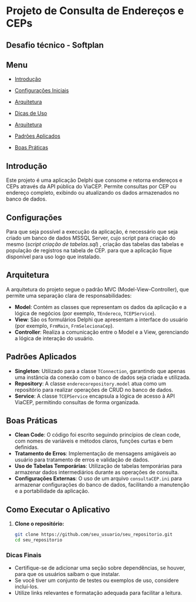 # Projeto de Consulta de Endereços e CEPs

## Desafio técnico - Softplan

## Menu

- [Introdução](#introdução)
  
- [Configurações Iniciais](#configurações)

- [Arquitetura](#arquitetura)

- [Dicas de Uso](uso)

- [Arquitetura](#arquitetura)

- [Padrões Aplicados](#padroes)

- [Boas Práticas](#boaspraticas)

  



## Introdução

Este projeto é uma aplicação Delphi que consome e retorna endereços e CEPs através da API pública do ViaCEP. Permite consultas por CEP ou endereço completo, exibindo ou atualizando os dados armazenados no banco de dados.

## Configurações

Para que seja possível a execução da aplicação, é necessário que seja criado um banco de dados MSSQL Server, cujo script para criação do mesmo (*script criação de tabelas.sql*)
, criação das tabelas das tabelas e população de registros na tabela de CEP. para que a aplicação fique disponível para uso logo que instalado.
## Arquitetura

A arquitetura do projeto segue o padrão MVC (Model-View-Controller), que permite uma separação clara de responsabilidades:

- **Model**: Contém as classes que representam os dados da aplicação e a lógica de negócios (por exemplo, `TEndereco`, `TCEPService`).
- **View**: São os formulários Delphi que apresentam a interface do usuário (por exemplo, `FrmMain`, `FrmSelecionaCep`).
- **Controller**: Realiza a comunicação entre o Model e a View, gerenciando a lógica de interação do usuário.

## Padrões Aplicados

- **Singleton**: Utilizado para a classe `TConnection`, garantindo que apenas uma instância da conexão com o banco de dados seja criada e utilizada.
- **Repository**: A classe `enderecorepository.model` atua como um repositório para realizar operações de CRUD no banco de dados.
- **Service**: A classe `TCEPService` encapsula a lógica de acesso à API ViaCEP, permitindo consultas de forma organizada.

## Boas Práticas

- **Clean Code**: O código foi escrito seguindo princípios de clean code, com nomes de variáveis e métodos claros, funções curtas e bem definidas.
- **Tratamento de Erros**: Implementação de mensagens amigáveis ao usuário para tratamento de erros e validação de dados.
- **Uso de Tabelas Temporárias**: Utilização de tabelas temporárias para armazenar dados intermediários durante as operações de consulta.
- **Configurações Externas**: O uso de um arquivo `consultaCEP.ini` para armazenar configurações do banco de dados, facilitando a manutenção e a portabilidade da aplicação.

## Como Executar o Aplicativo

1. **Clone o repositório:**
   ```bash
   git clone https://github.com/seu_usuario/seu_repositorio.git
   cd seu_repositorio

### Dicas Finais
- Certifique-se de adicionar uma seção sobre dependências, se houver, para que os usuários saibam o que instalar.
- Se você tiver um conjunto de testes ou exemplos de uso, considere incluí-los.
- Utilize links relevantes e formatação adequada para facilitar a leitura.

 
